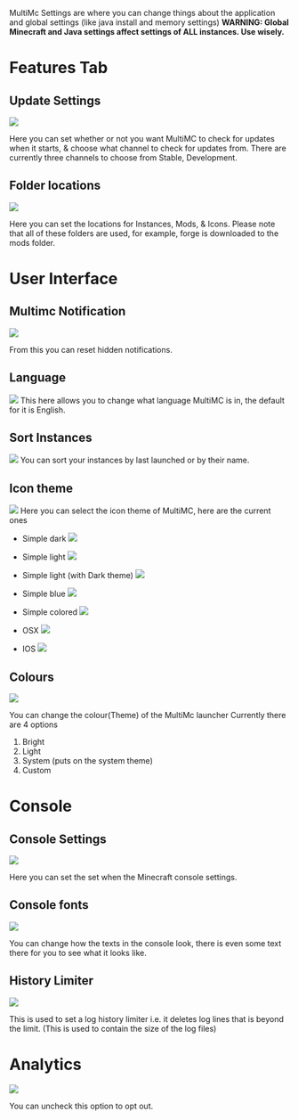 MultiMc Settings are where you can change things about the application and global settings (like java install and memory settings)
**WARNING: Global Minecraft and Java settings affect settings of ALL instances. Use wisely.**

# Features Tab
 
## Update Settings
![](http://i.imgur.com/EVG6pj1.png)

Here you can set whether or not you want MultiMC to check for updates when it starts, & choose what channel to check for updates from. There are currently three channels to choose from Stable, Development.

## Folder locations
![](https://i.imgur.com/IOVBtDS.png)

Here you can set the locations for Instances, Mods, & Icons. Please note that all of these folders are used, for example, forge is downloaded to the mods folder.

# User Interface

## Multimc Notification
![](https://i.imgur.com/05ilQ2X.png)

From this you can reset hidden notifications.

## Language
![](http://i.imgur.com/R6PesWj.png)
This here allows you to change what language MultiMC is in, the default for it is English.

## Sort Instances
![](http://i.imgur.com/pDOGtpr.png)
You can sort your instances by last launched or by their name.

## Icon theme
![](http://i.imgur.com/JcrxCtE.png)
Here you can select the icon theme of MultiMC, here are the current ones

* Simple dark
![](http://i.imgur.com/GTVLhPg.png)

* Simple light
![](http://i.imgur.com/0tyoSgh.png)

* Simple light (with Dark theme)
![](http://i.imgur.com/HHI3gVy.png)

* Simple blue
![](http://i.imgur.com/jgEY5xN.png)

* Simple colored
![](http://i.imgur.com/VggoFy8.png)

* OSX
![](http://i.imgur.com/s1FgjVL.png)

* IOS
![](http://i.imgur.com/EMoll2d.png)

## Colours
![](https://i.imgur.com/8rGkhLA.png)

You can change the colour(Theme) of the MultiMc launcher
Currently there are 4 options
1. Bright
2. Light
3. System (puts on the system theme)
4. Custom

# Console

## Console Settings
![](https://i.imgur.com/bIZTAbC.png)

Here you can set the set when the Minecraft console settings.

## Console fonts
![](http://i.imgur.com/RRpXlvV.png)

You can change how the texts in the console look, there is even some text there for you to see what it looks like.

## History Limiter
![](https://i.imgur.com/0bIvWh1.png)

This is used to set a log history limiter i.e. it deletes log lines that is beyond the limit. (This is used to contain the size of the log files)

# Analytics
![](https://i.imgur.com/1kBOQ94.png)

You can uncheck this option to opt out.
